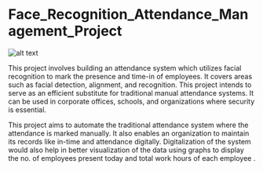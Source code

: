 # Face_Recognition_Attendance_Management_Project

![alt text](https://www.nec.com/en/global/solutions/biometrics/img/face/face_header_pc.jpg)

This project involves building an attendance system which utilizes facial recognition to mark the presence and time-in of employees. It covers areas such as facial detection, alignment, and recognition. This project intends to serve as an efficient substitute for traditional manual attendance systems. It can be used in corporate offices, schools, and organizations where security is essential.

This project aims to automate the traditional attendance system where the attendance is marked manually. It also enables an organization to maintain its records like in-time and attendance digitally. Digitalization of the system would also help in better visualization of the data using graphs to display the no. of employees present today and total work hours of each employee .
